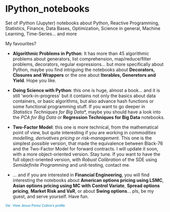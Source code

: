 # IPython_notebooks
Set of iPython (Jupyter) notebooks about Python, Reactive Programming, Statistics, Finance, Data Bases, Optimization, Science in general, Machine Learning, Time-Series... and more

My favourites?

- **Algorithmic Problems in Python**: It has more than 45 algorithmic problems about generators, list comprehension, map/reduce/filter problems, decorators, regular expressions... but more specifically about Python, maybe you find intriguing the notebooks about **Decorators, Closures and Wrappers** or the one about **Iterables, Generetors and Yield**. Hope you like.

- **Doing Science with Python**: this one is huge, almost a book... and it is still 'work-in-progress' but it contains not only the basics about data containers, or basic algorithms, but also advance hash functions or some functional programming stuff. If you want to go deeper in *Statistics Techniques for Big Data**, maybe you should have a look into the *PCA for Big Data* or **Regression Techniques for Big Data** notebooks.

- **Two-Factor Model**: this one is more technical, from the mathematical point of view, but quite interesting if you are working in *commodities modelling, derivatives pricing or risk-management*. This one is the simplest possible version, that made the equivalence between Black-76 and the Two-Factor Model for forward contracts. I will update it soon, with a  more object-oriented version. Stay tune. If you want to have the full object-oriented version, with *Robust Calibration* of the SDE using *Semidefinite Programming* and unit-testing, contact me.

- ... and if you are interested in **Financial Engineering**, you will find interesting the notebooks about **American options pricing using LSMC**, **Asian options pricing using MC with Control Variate**, **Spread options pricing**, **Market Risk and VaR**, or about **Swing options**... pls, be my guest, and serve yourself. Have fun.


<a href="https://de.linkedin.com/pub/jesus-perez-colino/3/80a/9b5" style="text-decoration:none;"><span style="font: 80% Arial,sans-serif; color:#0783B6;"><img src="https://static.licdn.com/scds/common/u/img/webpromo/btn_in_20x15.png" width="20" height="15" alt="View Jesus Perez Colino's LinkedIn profile" style="vertical-align:middle;" border="0">&nbsp;View Jesus Perez Colino's profile</span></a>
